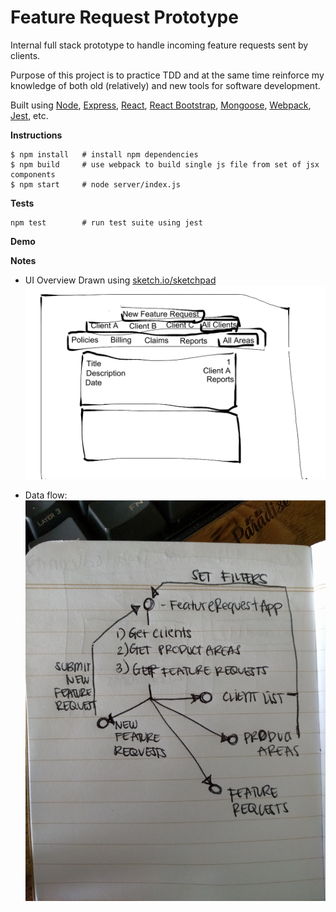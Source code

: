 # Feature Request Prototype

Internal full stack prototype to handle incoming feature requests sent by clients.

Purpose of this project is to practice TDD and at the same time reinforce my knowledge of both old (relatively) and new tools for software development.

Built using [Node](https://github.com/nodejs/node), [Express](https://github.com/expressjs/express), [React](https://github.com/facebook/react), [React Bootstrap](https://github.com/react-bootstrap/react-bootstrap), [Mongoose](https://github.com/Automattic/mongoose), [Webpack](https://github.com/webpack/webpack), [Jest](https://github.com/facebook/jest), etc.

**Instructions**
```
$ npm install   # install npm dependencies
$ npm build     # use webpack to build single js file from set of jsx components
$ npm start     # node server/index.js
```

**Tests**
```
npm test        # run test suite using jest
```

**Demo**

**Notes**
- UI Overview
Drawn using [sketch.io/sketchpad](https://sketch.io/sketchpad)
![alt tag](https://raw.githubusercontent.com/rjbernaldo/feature-request-prototype/master/wireframe.png)

- Data flow:
![alt tag](https://raw.githubusercontent.com/rjbernaldo/feature-request-prototype/master/dataflow.jpg)
